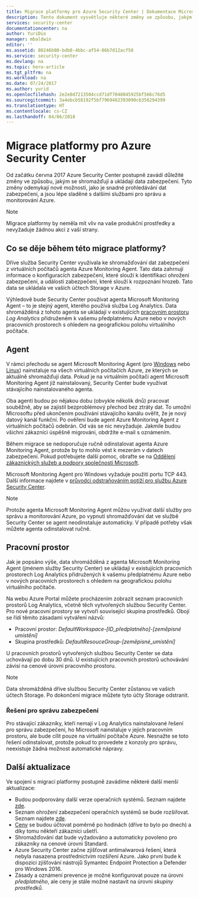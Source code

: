 ```yaml
---
title: Migrace platformy pro Azure Security Center | Dokumentace Microsoftu
description: Tento dokument vysvětluje některé změny ve způsobu, jakým se shromažďují data ve službě Azure Security Center.
services: security-center
documentationcenter: na
author: YuriDio
manager: mbaldwin
editor: ''
ms.assetid: 80246b00-bdb8-4bbc-af54-06b7d12acf58
ms.service: security-center
ms.devlang: na
ms.topic: hero-article
ms.tgt_pltfrm: na
ms.workload: na
ms.date: 07/24/2017
ms.author: yurid
ms.openlocfilehash: 2e2e8d7213504ccd71df7048045925bf566c76d5
ms.sourcegitcommit: 3a4ebcb58192f5bf7969482393090cb356294399
ms.translationtype: HT
ms.contentlocale: cs-CZ
ms.lasthandoff: 04/06/2018
---
```

# <a name="azure-security-center-platform-migration"></a>Migrace platformy pro Azure Security Center

Od začátku června 2017 Azure Security Center postupně zavádí důležité změny ve způsobu, jakým se shromažďují a ukládají data zabezpečení.  Tyto změny odemykají nové možnosti, jako je snadné prohledávání dat zabezpečení, a jsou lépe sladěné s dalšími službami pro správu a monitorování Azure.

> [!NOTE]
> Migrace platformy by neměla mít vliv na vaše produkční prostředky a nevyžaduje žádnou akci z vaší strany.


## <a name="whats-happening-during-this-platform-migration"></a>Co se děje během této migrace platformy?

Dříve služba Security Center využívala ke shromažďování dat zabezpečení z virtuálních počítačů agenta Azure Monitoring Agent. Tato data zahrnují informace o konfiguracích zabezpečení, které slouží k identifikaci ohrožení zabezpečení, a události zabezpečení, které slouží k rozpoznání hrozeb. Tato data se ukládala ve vašich účtech Storage v Azure.

Výhledově bude Security Center používat agenta Microsoft Monitoring Agent – to je stejný agent, kterého používá služba Log Analytics. Data shromážděná z tohoto agenta se ukládají v existujících [pracovním prostoru](../log-analytics/log-analytics-manage-access.md) *Log Analytics* přidruženém k vašemu předplatnému Azure nebo v nových pracovních prostorech s ohledem na geografickou polohu virtuálního počítače.

## <a name="agent"></a>Agent

V rámci přechodu se agent Microsoft Monitoring Agent (pro [Windows](../log-analytics/log-analytics-windows-agent.md) nebo [Linux](../log-analytics/log-analytics-linux-agents.md)) nainstaluje na všech virtuálních počítačích Azure, ze kterých se aktuálně shromažďují data.  Pokud je na virtuálním počítači agent Microsoft Monitoring Agent již nainstalovaný, Security Center bude využívat stávajícího nainstalovaného agenta.

Oba agenti budou po nějakou dobu (obvykle několik dnů) pracovat souběžně, aby se zajistil bezproblémový přechod bez ztráty dat. To umožní Microsoftu před ukončením používání stávajícího kanálu ověřit, že je nový datový kanál funkční. Po ověření bude agent Azure Monitoring Agent z virtuálních počítačů odebrán. Od vás se nic nevyžaduje. Jakmile budou všichni zákazníci úspěšně migrováni, obdržíte e-mail s oznámením.
 
Během migrace se nedoporučuje ručně odinstalovat agenta Azure Monitoring Agent, protože by to mohlo vést k mezerám v datech zabezpečení. Pokud potřebujete další pomoc, obraťte se na [Oddělení zákaznických služeb a podpory společnosti Microsoft](https://support.microsoft.com/contactus/). 

Microsoft Monitoring Agent pro Windows vyžaduje použití portu TCP 443. Další informace najdete v [průvodci odstraňováním potíží pro službu Azure Security Center](security-center-troubleshooting-guide.md).


> [!NOTE] 
> Protože agenta Microsoft Monitoring Agent můžou využívat další služby pro správu a monitorování Azure, po vypnutí shromažďování dat ve službě Security Center se agent neodinstaluje automaticky. V případě potřeby však můžete agenta odinstalovat ručně.

## <a name="workspace"></a>Pracovní prostor

Jak je popsáno výše, data shromážděná z agenta Microsoft Monitoring Agent (jménem služby Security Center) se ukládají v existujících pracovních prostorech Log Analytics přidružených k vašemu předplatnému Azure nebo v nových pracovních prostorech s ohledem na geografickou polohu virtuálního počítače.

Na webu Azure Portal můžete procházením zobrazit seznam pracovních prostorů Log Analytics, včetně těch vytvořených službou Security Center. Pro nové pracovní prostory se vytvoří související skupina prostředků. Obojí se řídí těmito zásadami vytváření názvů:

- Pracovní prostor: *DefaultWorkspace-[ID_předplatného]-[zeměpisné umístění]*
- Skupina prostředků: *DefaultResouceGroup-[zeměpisné_umístění]* 
 
U pracovních prostorů vytvořených službou Security Center se data uchovávají po dobu 30 dnů. U existujících pracovních prostorů uchovávání závisí na cenové úrovni pracovního prostoru.

> [!NOTE]
> Data shromážděná dříve službou Security Center zůstanou ve vašich účtech Storage. Po dokončení migrace můžete tyto účty Storage odstranit.

### <a name="security-management-solution"></a>Řešení pro správu zabezpečení 

Pro stávající zákazníky, kteří nemají v Log Analytics nainstalované řešení pro správu zabezpečení, ho Microsoft nainstaluje v jejich pracovním prostoru, ale bude cílit pouze na virtuální počítače Azure. Nesnažte se toto řešení odinstalovat, protože pokud to provedete z konzoly pro správu, neexistuje žádná možnost automatické nápravy.


## <a name="other-updates"></a>Další aktualizace

Ve spojení s migrací platformy postupně zavádíme některé další menší aktualizace:

- Budou podporovány další verze operačních systémů. Seznam najdete [zde](security-center-faq.md#virtual-machines).
- Seznam ohrožení zabezpečení operačních systémů se bude rozšiřovat. Seznam najdete [zde](https://gallery.technet.microsoft.com/Azure-Security-Center-a789e335).
- [Ceny](https://azure.microsoft.com/pricing/details/security-center/) se budou účtovat poměrně po hodinách (dříve to bylo po dnech) a díky tomu někteří zákazníci ušetří.
- Shromažďování dat bude vyžadováno a automaticky povoleno pro zákazníky na cenové úrovni Standard.
- Azure Security Center začne zjišťovat antimalwarová řešení, která nebyla nasazena prostřednictvím rozšíření Azure. Jako první bude k dispozici zjišťování nástrojů Symantec Endpoint Protection a Defender pro Windows 2016.
- Zásady a oznámení prevence je možné konfigurovat pouze na úrovni *předplatného*, ale ceny je stále možné nastavit na úrovni *skupiny prostředků*.

